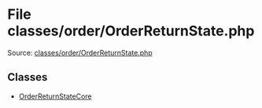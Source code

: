 File classes/order/OrderReturnState.php
=========

Source: [classes/order/OrderReturnState.php](https://github.com/PrestaShop/PrestaShop/blob/1.5.6.2/classes/order/OrderReturnState.php)


Classes
-------

* [OrderReturnStateCore](class.OrderReturnStateCore.md)

